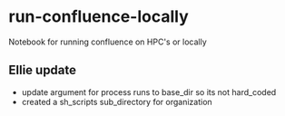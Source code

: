 # run-confluence-locally
Notebook for running confluence on HPC's or locally


## Ellie update
* update argument for process runs to base_dir so its not hard_coded
* created a sh_scripts sub_directory for organization
